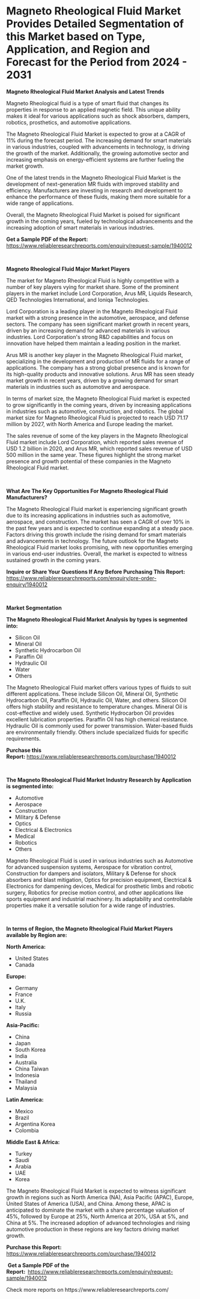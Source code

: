 <p><h1>Magneto Rheological Fluid Market Provides Detailed Segmentation of this Market based on Type, Application, and Region and Forecast for the Period from 2024 - 2031</h1></p><p><strong>Magneto Rheological Fluid Market Analysis and Latest Trends</strong></p>
<p><p>Magneto Rheological fluid is a type of smart fluid that changes its properties in response to an applied magnetic field. This unique ability makes it ideal for various applications such as shock absorbers, dampers, robotics, prosthetics, and automotive applications.</p><p>The Magneto Rheological Fluid Market is expected to grow at a CAGR of 11% during the forecast period. The increasing demand for smart materials in various industries, coupled with advancements in technology, is driving the growth of the market. Additionally, the growing automotive sector and increasing emphasis on energy-efficient systems are further fueling the market growth.</p><p>One of the latest trends in the Magneto Rheological Fluid Market is the development of next-generation MR fluids with improved stability and efficiency. Manufacturers are investing in research and development to enhance the performance of these fluids, making them more suitable for a wide range of applications.</p><p>Overall, the Magneto Rheological Fluid Market is poised for significant growth in the coming years, fueled by technological advancements and the increasing adoption of smart materials in various industries.</p></p>
<p><strong>Get a Sample PDF of the Report:&nbsp;</strong> <a href="https://www.reliableresearchreports.com/enquiry/request-sample/1940012">https://www.reliableresearchreports.com/enquiry/request-sample/1940012</a></p>
<p>&nbsp;</p>
<p><strong>Magneto Rheological Fluid Major Market Players</strong></p>
<p><p>The market for Magneto Rheological Fluid is highly competitive with a number of key players vying for market share. Some of the prominent players in the market include Lord Corporation, Arus MR, Liquids Research, QED Technologies International, and Ioniqa Technologies. </p><p>Lord Corporation is a leading player in the Magneto Rheological Fluid market with a strong presence in the automotive, aerospace, and defense sectors. The company has seen significant market growth in recent years, driven by an increasing demand for advanced materials in various industries. Lord Corporation's strong R&D capabilities and focus on innovation have helped them maintain a leading position in the market.</p><p>Arus MR is another key player in the Magneto Rheological Fluid market, specializing in the development and production of MR fluids for a range of applications. The company has a strong global presence and is known for its high-quality products and innovative solutions. Arus MR has seen steady market growth in recent years, driven by a growing demand for smart materials in industries such as automotive and aerospace.</p><p>In terms of market size, the Magneto Rheological Fluid market is expected to grow significantly in the coming years, driven by increasing applications in industries such as automotive, construction, and robotics. The global market size for Magneto Rheological Fluid is projected to reach USD 71.17 million by 2027, with North America and Europe leading the market.</p><p>The sales revenue of some of the key players in the Magneto Rheological Fluid market include Lord Corporation, which reported sales revenue of USD 1.2 billion in 2020, and Arus MR, which reported sales revenue of USD 500 million in the same year. These figures highlight the strong market presence and growth potential of these companies in the Magneto Rheological Fluid market.</p></p>
<p>&nbsp;</p>
<p><strong>What Are The Key Opportunities For Magneto Rheological Fluid Manufacturers?</strong></p>
<p><p>The Magneto Rheological Fluid market is experiencing significant growth due to its increasing applications in industries such as automotive, aerospace, and construction. The market has seen a CAGR of over 10% in the past few years and is expected to continue expanding at a steady pace. Factors driving this growth include the rising demand for smart materials and advancements in technology. The future outlook for the Magneto Rheological Fluid market looks promising, with new opportunities emerging in various end-user industries. Overall, the market is expected to witness sustained growth in the coming years.</p></p>
<p><strong>Inquire or Share Your Questions If Any Before Purchasing This Report:</strong> <a href="https://www.reliableresearchreports.com/enquiry/pre-order-enquiry/1940012">https://www.reliableresearchreports.com/enquiry/pre-order-enquiry/1940012</a></p>
<p>&nbsp;</p>
<p><strong>Market Segmentation</strong></p>
<p><strong>The Magneto Rheological Fluid Market Analysis by types is segmented into:</strong></p>
<p><ul><li>Silicon Oil</li><li>Mineral Oil</li><li>Synthetic Hydrocarbon Oil</li><li>Paraffin Oil</li><li>Hydraulic Oil</li><li>Water</li><li>Others</li></ul></p>
<p><p>The Magneto Rheological Fluid market offers various types of fluids to suit different applications. These include Silicon Oil, Mineral Oil, Synthetic Hydrocarbon Oil, Paraffin Oil, Hydraulic Oil, Water, and others. Silicon Oil offers high stability and resistance to temperature changes. Mineral Oil is cost-effective and widely used. Synthetic Hydrocarbon Oil provides excellent lubrication properties. Paraffin Oil has high chemical resistance. Hydraulic Oil is commonly used for power transmission. Water-based fluids are environmentally friendly. Others include specialized fluids for specific requirements.</p></p>
<p><strong>Purchase this Report:&nbsp;</strong><a href="https://www.reliableresearchreports.com/purchase/1940012">https://www.reliableresearchreports.com/purchase/1940012</a></p>
<p>&nbsp;</p>
<p><strong>The Magneto Rheological Fluid Market Industry Research by Application is segmented into:</strong></p>
<p><ul><li>Automotive</li><li>Aerospace</li><li>Construction</li><li>Military & Defense</li><li>Optics</li><li>Electrical & Electronics</li><li>Medical</li><li>Robotics</li><li>Others</li></ul></p>
<p><p>Magneto Rheological Fluid is used in various industries such as Automotive for advanced suspension systems, Aerospace for vibration control, Construction for dampers and isolators, Military & Defense for shock absorbers and blast mitigation, Optics for precision equipment, Electrical & Electronics for dampening devices, Medical for prosthetic limbs and robotic surgery, Robotics for precise motion control, and other applications like sports equipment and industrial machinery. Its adaptability and controllable properties make it a versatile solution for a wide range of industries.</p></p>
<p>&nbsp;</p>
<p><strong>In terms of Region, the Magneto Rheological Fluid Market Players available by Region are:</strong></p>
<p>
    <p> <strong> North America: </strong>
        <ul>
            <li>United States</li>
            <li>Canada</li>
        </ul>
        </p> 
    <p> <strong> Europe: </strong>
        <ul>
            <li>Germany</li>
            <li>France</li>
            <li>U.K.</li>
            <li>Italy</li>
            <li>Russia</li>
        </ul>
        </p> 
    <p> <strong> Asia-Pacific: </strong>
        <ul>
            <li>China</li>
            <li>Japan</li>
            <li>South Korea</li>
            <li>India</li>
            <li>Australia</li>
            <li>China Taiwan</li>
            <li>Indonesia</li>
            <li>Thailand</li>
            <li>Malaysia</li>
        </ul>
        </p> 
    <p> <strong> Latin America: </strong>
        <ul>
            <li>Mexico</li>
            <li>Brazil</li>
            <li>Argentina Korea</li>
            <li>Colombia</li>
        </ul>
        </p> 
    <p> <strong> Middle East & Africa: </strong>
        <ul>
            <li>Turkey</li>
            <li>Saudi</li>
            <li>Arabia</li>
            <li>UAE</li>
            <li>Korea</li>
        </ul>
    </p>
    </p>
<p><p>The Magneto Rheological Fluid Market is expected to witness significant growth in regions such as North America (NA), Asia Pacific (APAC), Europe, United States of America (USA), and China. Among these, APAC is anticipated to dominate the market with a share percentage valuation of 45%, followed by Europe at 25%, North America at 20%, USA at 5%, and China at 5%. The increased adoption of advanced technologies and rising automotive production in these regions are key factors driving market growth.</p></p>
<p><strong>Purchase this Report: </strong><a href="https://www.reliableresearchreports.com/purchase/1940012">https://www.reliableresearchreports.com/purchase/1940012</a></p>
<p>&nbsp;<strong>Get a Sample PDF of the Report:&nbsp;&nbsp;</strong><a href="https://www.reliableresearchreports.com/enquiry/request-sample/1940012">https://www.reliableresearchreports.com/enquiry/request-sample/1940012</a></p>
<p><strong></strong></p>
<p>Check more reports on https://www.reliableresearchreports.com/</p>